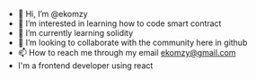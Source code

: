 - 👋 Hi, I’m @ekomzy
- 👀 I’m interested in learning how to code smart contract
- 🌱 I’m currently learning solidity
- 💞️ I’m looking to collaborate with the community here in github
- 📫 How to reach me through my email ekomzy@gmail.com
-    I'm a frontend developer using react
<!---
ekomzy/ekomzy is a ✨ special ✨ repository because its `README.md` (this file) appears on your GitHub profile.
You can click the Preview link to take a look at your changes.
--->
